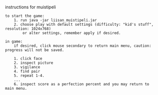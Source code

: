 instructions for muistipeli

	to start the game:
		1. run java -jar liisan_muistipeli.jar
		2. choose play with default settings (difficulty: "kid's stuff", resolution: 1024x768)
			or alter settings, remember apply if desired.

	in game:
		if desired, click mouse secondary to return main menu, caution: progress will not be saved.

		1. click face
		2. inspect picture
		3. vigilance
		4. find pair
		5. repeat 1-4.
		...
		6. inspect score as a perfection percent and you may return to main menu.
